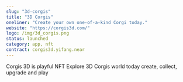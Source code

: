 ```yaml
---
slug: "3d-corgis"
title: "3D Corgis"
oneliner: "Create your own one-of-a-kind Corgi today."
website: "https://corgis3d.com/"
logo: /img/3d_corgis.png
status: launched
category: app, nft
contract: corgis3d.yifang.near
---
```


Corgis 3D is playful NFT
Explore 3D Corgis world today
create, collect, upgrade and play
